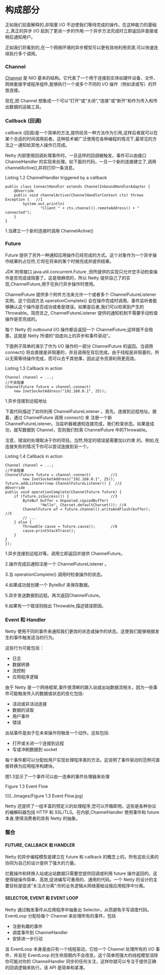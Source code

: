 构成部分
========

正如我们前面解释的,非阻塞 I/O 不迫使我们等待完成的操作。在这种能力的基础上,真正的异步 I/O 起到了更进一步的作用:一个异步方法完成时立即返回并直接或稍后通知用户。

正如我们将看到的,在一个网络环境的异步模型可以更有效地利用资源,可以快速连续执行多个调用。

### Channel

[Channel](http://docs.oracle.com/javase/7/docs/api/java/nio/channels/Channel.html) 是 NIO 基本的结构。它代表了一个用于连接到实体如硬件设备、文件、网络套接字或程序组件,能够执行一个或多个不同的 I/O 操作（例如读或写）的开放连接。

现在,把 Channel 想象成一个可以“打开”或“关闭”,“连接”或“断开”和作为传入和传出数据的运输工具。

### Callback (回调)

callback (回调)是一个简单的方法,提供给另一种方法作为引用,这样后者就可以在某个合适的时间调用前者。这种技术被广泛使用在各种编程的情况下,最常见的方法之一通知给其他人操作已完成。

Netty 内部使用回调处理事件时。一旦这样的回调被触发，事件可以由接口 ChannelHandler 的实现来处理。如下面的代码，一旦一个新的连接建立了,调用 channelActive(),并将打印一条消息。

Listing 1.2 ChannelHandler triggered by a callback

	public class ConnectHandler extends ChannelInboundHandlerAdapter {
	    @Override
	    public void channelActive(ChannelHandlerContext ctx) throws Exception {   //1
	        System.out.println(
	                "Client " + ctx.channel().remoteAddress() + " connected");
	    }
	}

1.当建立一个新的连接时调用 ChannelActive()

### Future

Future 提供了另外一种通知应用操作已经完成的方式。这个对象作为一个异步操作结果的占位符,它将在将来的某个时候完成并提供结果。

JDK 附带接口 java.util.concurrent.Future ,但所提供的实现只允许您手动检查操作是否完成或阻塞了。这是很麻烦的，所以 Netty 提供自己了的实现,ChannelFuture,用于在执行异步操作时使用。

ChannelFuture 提供多个附件方法来允许一个或者多个 ChannelFutureListener 实例。这个回调方法 operationComplete() 会在操作完成时调用。事件监听者能够确认这个操作是否成功或者是错误。如果是后者,我们可以检索到产生的 Throwable。简而言之, ChannelFutureListener 提供的通知机制不需要手动检查操作是否完成的。

每个 Netty 的 outbound I/O 操作都会返回一个 ChannelFuture;这样就不会阻塞。这就是 Netty 所谓的“自底向上的异步和事件驱动”。

下面例子简单的演示了作为 I/O 操作的一部分 ChannelFuture 的返回。当调用 connect() 将会直接是非阻塞的，并且调用在背后完成。由于线程是非阻塞的，所以无需等待操作完成，而可以去干其他事，因此这令资源利用更高效。

Listing 1.3 Callback in action

	Channel channel = ...;
	//不会阻塞
	ChannelFuture future = channel.connect(
	    new InetSocketAddress("192.168.0.1", 25));

1.异步连接到远程地址

下面代码描述了如何利用 ChannelFutureListener 。首先，连接到远程地址。接着，通过 ChannelFuture 调用 connect() 来 注册一个新ChannelFutureListener。当监听器被通知连接完成，我们检查状态。如果是成功，就写数据到 Channel，否则我们检索 ChannelFuture 中的Throwable。

注意，错误的处理取决于你的项目。当然,特定的错误是需要加以约束
的。例如,在连接失败的情况下你可以尝试连接到另一个。

Listing 1.4 Callback in action

	Channel channel = ...;
	//不会阻塞
    ChannelFuture future = channel.connect(			//1
            new InetSocketAddress("192.168.0.1", 25));
    future.addListener(new ChannelFutureListener() {  //2
    @Override
    public void operationComplete(ChannelFuture future) {
        if (future.isSuccess()) {					//3
            ByteBuf buffer = Unpooled.copiedBuffer(
                    "Hello", Charset.defaultCharset()); //4
            ChannelFuture wf = future.channel().writeAndFlush(buffer);				//5
            // ...
        } else {
            Throwable cause = future.cause();		//6
            cause.printStackTrace();
        }
    }
    });

1.异步连接到远程对等。调用立即返回并提供 ChannelFuture。

2.操作完成后通知注册一个 ChannelFutureListener 。

3.当 operationComplete() 调用时检查操作的状态。

4.如果成功就创建一个 ByteBuf 来保存数据。

5.异步发送数据到远程。再次返回ChannelFuture。

6.如果有一个错误则抛出 Throwable,描述错误原因。

### Event 和 Handler

Netty 使用不同的事件来通知我们更改的状态或操作的状态。这使我们能够根据发生的事件触发适当的行为。

这些行为可能包括：

* 日志
* 数据转换
* 流控制
* 应用程序逻辑

由于 Netty 是一个网络框架,事件很清晰的跟入站或出站数据流相关。因为一些事件可能触发传入的数据或状态的变化包括:

* 活动或非活动连接
* 数据的读取
* 用户事件
* 错误

出站事件是由于在未来操作将触发一个动作。这些包括:

* 打开或关闭一个连接到远程
* 写或冲刷数据到 socket

每个事件都可以分配给用户实现处理程序类的方法。这说明了事件驱动的范例可直接转换为应用程序构建块。

图1.3显示了一个事件可以由一连串的事件处理器来处理

Figure 1.3 Event Flow

![](../images/Figure 1.3 Event Flow.jpg)

Netty 还提供了一组丰富的预定义的处理程序,您可以开箱即用。这些是各种协议的编解码器包括 HTTP 和 SSL/TLS。在内部,ChannelHandler 使用事件和 future 本身,使得消费者的具有 Netty 的抽象。

### 整合

#### FUTURE, CALLBACK 和 HANDLER

Netty 的异步编程模型是建立在 future 和 callback 的概念上的。所有这些元素的协同为自己的设计提供了强大的力量。

拦截操作和转换入站或出站数据只需要您提供回调或利用 future 操作返回的。这使得链操作简单、高效,促进编写可重用的、通用的代码。一个 Netty 的设计的主要目标是促进“关注点分离”:你的业务逻辑从网络基础设施应用程序中分离。

#### SELECTOR, EVENT 和 EVENT LOOP

Netty 通过触发事件从应用程序中抽象出 Selector，从而避免手写调度代码。EventLoop 分配给每个 Channel 来处理所有的事件，包括

* 注册有趣的事件
* 调度事件到 ChannelHandler
* 安排进一步行动

该 EventLoop 本身是由只有一个线程驱动，它给一个 Channel 处理所有的 I/O 事件，并且在 EventLoop 的生命周期内不会改变。这个简单而强大的线程模型消除你可能对你的 ChannelHandler 同步的任何关注，这样你就可以专注于提供正确的回调逻辑来执行。该 API 是简单和紧凑。